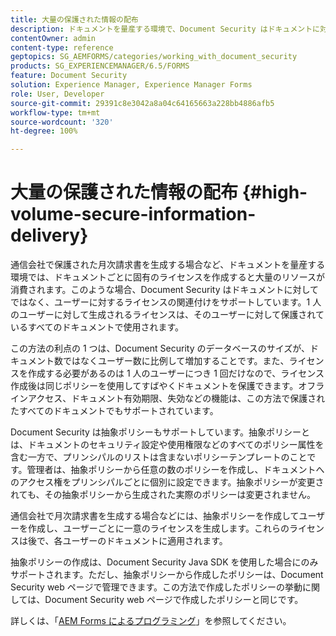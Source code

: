 ```yaml
---
title: 大量の保護された情報の配布
description: ドキュメントを量産する環境で、Document Security はドキュメントに対してではなく、ユーザーに対するライセンスの関連付けをサポートしています。
contentOwner: admin
content-type: reference
geptopics: SG_AEMFORMS/categories/working_with_document_security
products: SG_EXPERIENCEMANAGER/6.5/FORMS
feature: Document Security
solution: Experience Manager, Experience Manager Forms
role: User, Developer
source-git-commit: 29391c8e3042a8a04c64165663a228bb4886afb5
workflow-type: tm+mt
source-wordcount: '320'
ht-degree: 100%

---
```


# 大量の保護された情報の配布 {#high-volume-secure-information-delivery}

通信会社で保護された月次請求書を生成する場合など、ドキュメントを量産する環境では、ドキュメントごとに固有のライセンスを作成すると大量のリソースが消費されます。このような場合、Document Security はドキュメントに対してではなく、ユーザーに対するライセンスの関連付けをサポートしています。1 人のユーザーに対して生成されるライセンスは、そのユーザーに対して保護されているすべてのドキュメントで使用されます。

この方法の利点の 1 つは、Document Security のデータベースのサイズが、ドキュメント数ではなくユーザー数に比例して増加することです。また、ライセンスを作成する必要があるのは 1 人のユーザーにつき 1 回だけなので、ライセンス作成後は同じポリシーを使用してすばやくドキュメントを保護できます。オフラインアクセス、ドキュメント有効期限、失効などの機能は、この方法で保護されたすべてのドキュメントでもサポートされています。

Document Security は抽象ポリシーもサポートしています。抽象ポリシーとは、ドキュメントのセキュリティ設定や使用権限などのすべてのポリシー属性を含む一方で、プリンシパルのリストは含まないポリシーテンプレートのことです。管理者は、抽象ポリシーから任意の数のポリシーを作成し、ドキュメントへのアクセス権をプリンシパルごとに個別に設定できます。抽象ポリシーが変更されても、その抽象ポリシーから生成された実際のポリシーは変更されません。

通信会社で月次請求書を生成する場合などには、抽象ポリシーを作成してユーザーを作成し、ユーザーごとに一意のライセンスを生成します。これらのライセンスは後で、各ユーザーのドキュメントに適用されます。

抽象ポリシーの作成は、Document Security Java SDK を使用した場合にのみサポートされます。ただし、抽象ポリシーから作成したポリシーは、Document Security web ページで管理できます。この方法で作成したポリシーの挙動に関しては、Document Security web ページで作成したポリシーと同じです。

詳しくは、「[AEM Forms によるプログラミング](https://www.adobe.com/go/learn_aemforms_programming_63_jp)」を参照してください。
